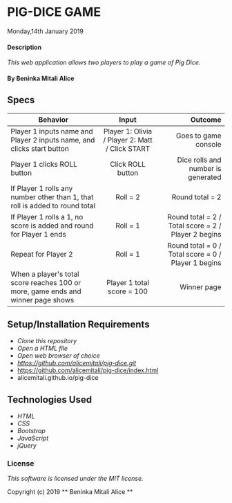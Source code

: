 # PIG-DICE GAME

Monday,14th January 2019

#### Description

_This web application allows two players to play a game of Pig Dice._

#### By Beninka Mitali Alice

## Specs

| Behavior                                                                         |                      Input                      |                                             Outcome |
| -------------------------------------------------------------------------------- | :---------------------------------------------: | --------------------------------------------------: |
| Player 1 inputs name and Player 2 inputs name, and clicks start button           | Player 1: Olivia / Player 2: Matt / Click START |                                Goes to game console |
| Player 1 clicks ROLL button                                                      |                Click ROLL button                |                  Dice rolls and number is generated |
| If Player 1 rolls any number other than 1, that roll is added to round total     |                    Roll = 2                     |                                     Round total = 2 |
| If Player 1 rolls a 1, no score is added and round for Player 1 ends             |                    Roll = 1                     | Round total = 2 / Total score = 2 / Player 2 begins |
| Repeat for Player 2                                                              |                    Roll = 1                     | Round total = 0 / Total score = 0 / Player 1 begins |
| When a player's total score reaches 100 or more, game ends and winner page shows |           Player 1 total score = 100            |                                         Winner page |

## Setup/Installation Requirements

- _Clone this repository_
- _Open a HTML file_
- _Open web browser of choice_
- _https://github.com/alicemitali/pig-dice.git_
- https://github.com/alicemitali/pig-dice/index.html
- alicemitali.github.io/pig-dice

## Technologies Used

- _HTML_
- _CSS_
- _Bootstrap_
- _JavaScript_
- _jQuery_

### License

_This software is licensed under the MIT license._

Copyright (c) 2019 ** Beninka Mitali Alice **
